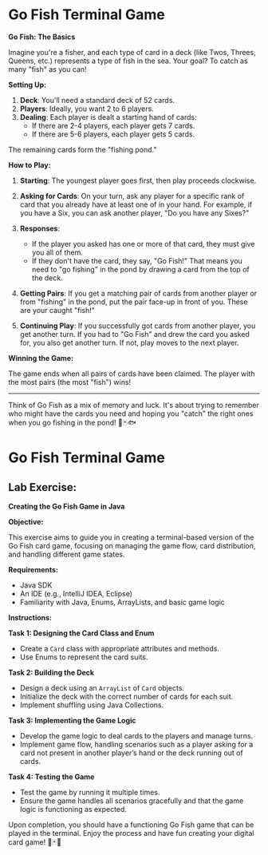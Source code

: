 # Go Fish Terminal Game

**Go Fish: The Basics**

Imagine you're a fisher, and each type of card in a deck (like Twos, Threes, Queens, etc.) represents a type of fish in the sea. Your goal? To catch as many "fish" as you can!

**Setting Up:**

1. **Deck**: You'll need a standard deck of 52 cards.
2. **Players**: Ideally, you want 2 to 6 players.
3. **Dealing**: Each player is dealt a starting hand of cards:
    - If there are 2-4 players, each player gets 7 cards.
    - If there are 5-6 players, each player gets 5 cards.

The remaining cards form the "fishing pond."

**How to Play:**

1. **Starting**: The youngest player goes first, then play proceeds clockwise.

2. **Asking for Cards**: On your turn, ask any player for a specific rank of card that you already have at least one of in your hand. For example, if you have a Six, you can ask another player, "Do you have any Sixes?"

3. **Responses**:
    - If the player you asked has one or more of that card, they must give you all of them.
    - If they don't have the card, they say, "Go Fish!" That means you need to "go fishing" in the pond by drawing a card from the top of the deck.

4. **Getting Pairs**: If you get a matching pair of cards from another player or from "fishing" in the pond, put the pair face-up in front of you. These are your caught "fish!"

5. **Continuing Play**: If you successfully got cards from another player, you get another turn. If you had to "Go Fish" and drew the card you asked for, you also get another turn. If not, play moves to the next player.

**Winning the Game:**

The game ends when all pairs of cards have been claimed. The player with the most pairs (the most "fish") wins!

---

Think of Go Fish as a mix of memory and luck. It's about trying to remember who might have the cards you need and hoping you "catch" the right ones when you go fishing in the pond! 🎣🃏🐟

# Go Fish Terminal Game

## Lab Exercise:

**Creating the Go Fish Game in Java**

**Objective:**

This exercise aims to guide you in creating a terminal-based version of the Go Fish card game, focusing on managing the game flow, card distribution, and handling different game states.

**Requirements:**

- Java SDK
- An IDE (e.g., IntelliJ IDEA, Eclipse)
- Familiarity with Java, Enums, ArrayLists, and basic game logic

**Instructions:**

**Task 1: Designing the Card Class and Enum**

- Create a `Card` class with appropriate attributes and methods.
- Use Enums to represent the card suits.

**Task 2: Building the Deck**

- Design a deck using an `ArrayList` of `Card` objects.
- Initialize the deck with the correct number of cards for each suit.
- Implement shuffling using Java Collections.

**Task 3: Implementing the Game Logic**

- Develop the game logic to deal cards to the players and manage turns.
- Implement game flow, handling scenarios such as a player asking for a card not present in another player’s hand or the deck running out of cards.

**Task 4: Testing the Game**

- Test the game by running it multiple times.
- Ensure the game handles all scenarios gracefully and that the game logic is functioning as expected.

Upon completion, you should have a functioning Go Fish game that can be played in the terminal. Enjoy the process and have fun creating your digital card game! 🎣🃏🌊
